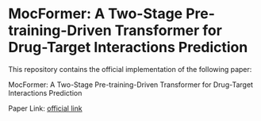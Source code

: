 # MocFormer: A Two-Stage Pre-training-Driven Transformer for Drug-Target Interactions Prediction
 
This repository contains the official implementation of the following paper:

 MocFormer: A Two-Stage Pre-training-Driven Transformer for Drug-Target Interactions Prediction

 Paper Link: <a href="https://www.biorxiv.org/content/10.1101/2023.09.13.557595v3" rel="nofollow">official link</a>

